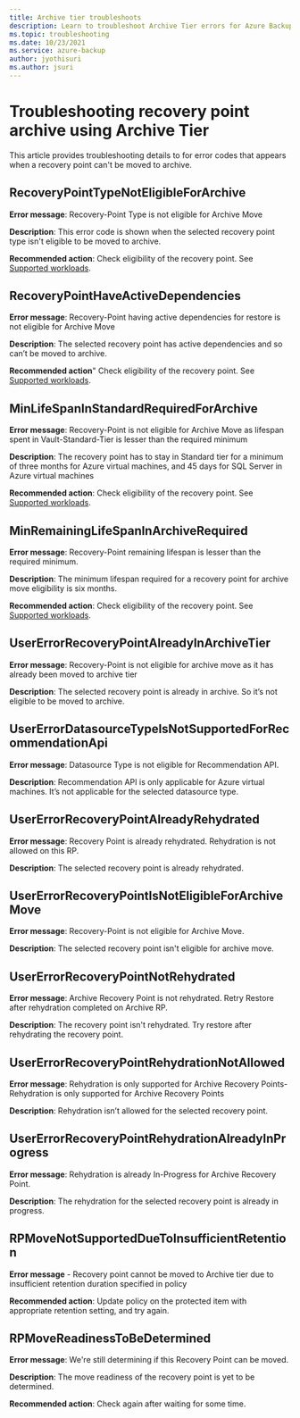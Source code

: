 ```yaml
---
title: Archive tier troubleshoots
description: Learn to troubleshoot Archive Tier errors for Azure Backup.
ms.topic: troubleshooting
ms.date: 10/23/2021
ms.service: azure-backup
author: jyothisuri
ms.author: jsuri
---
```


# Troubleshooting recovery point archive using Archive Tier

This article provides troubleshooting details to for error codes that appears when a recovery point can't be moved to archive.

## RecoveryPointTypeNotEligibleForArchive

**Error message**: Recovery-Point Type is not eligible for Archive Move

**Description**: This error code is shown when the selected recovery point type isn't eligible to be moved to archive.

**Recommended action**: Check eligibility of the recovery point. See [Supported workloads](archive-tier-support.md#supported-workloads).

## RecoveryPointHaveActiveDependencies

**Error message**: Recovery-Point having active dependencies for restore is not eligible for Archive Move

**Description**: The selected recovery point has active dependencies and so can’t be moved to archive.

**Recommended action**" Check eligibility of the recovery point. See [Supported workloads](archive-tier-support.md#supported-workloads).

## MinLifeSpanInStandardRequiredForArchive

**Error message**: Recovery-Point is not eligible for Archive Move as lifespan spent in Vault-Standard-Tier is lesser than the required minimum

**Description**: The recovery point has to stay in Standard tier for a minimum of three months for Azure virtual machines, and 45 days for SQL Server in Azure virtual machines

**Recommended action**: Check eligibility of the recovery point. See [Supported workloads](archive-tier-support.md#supported-workloads).

## MinRemainingLifeSpanInArchiveRequired

**Error message**: Recovery-Point remaining lifespan is lesser than the required minimum.

**Description**: The minimum lifespan required for a recovery point for archive move eligibility is six months.

**Recommended action**: Check eligibility of the recovery point. See [Supported workloads](archive-tier-support.md#supported-workloads).

## UserErrorRecoveryPointAlreadyInArchiveTier

**Error message**: Recovery-Point is not eligible for archive move as it has already been moved to archive tier

**Description**: The selected recovery point is already in archive. So it’s not eligible to be moved to archive.

## UserErrorDatasourceTypeIsNotSupportedForRecommendationApi

**Error message**: Datasource Type is not eligible for Recommendation API.

**Description**: Recommendation API is only applicable for Azure virtual machines. It’s not applicable for the selected datasource type.

## UserErrorRecoveryPointAlreadyRehydrated

**Error message**: Recovery Point is already rehydrated. Rehydration is not allowed on this RP.

**Description**: The selected recovery point is already rehydrated.

## UserErrorRecoveryPointIsNotEligibleForArchiveMove

**Error message**: Recovery-Point is not eligible for Archive Move.

**Description**: The selected recovery point isn't eligible for archive move.

## UserErrorRecoveryPointNotRehydrated

**Error message**: Archive Recovery Point is not rehydrated. Retry Restore after rehydration completed on Archive RP.

**Description**: The recovery point isn't rehydrated. Try restore after rehydrating the recovery point.

## UserErrorRecoveryPointRehydrationNotAllowed

**Error message**: Rehydration is only supported for Archive Recovery Points- Rehydration is only supported for Archive Recovery Points

**Description**: Rehydration isn’t allowed for the selected recovery point.

## UserErrorRecoveryPointRehydrationAlreadyInProgress

**Error message**: Rehydration is already In-Progress for Archive Recovery Point.

**Description**: The rehydration for the selected recovery point is already in progress.

## RPMoveNotSupportedDueToInsufficientRetention

**Error message** - Recovery point cannot be moved to Archive tier due to insufficient retention duration specified in policy

**Recommended action**: Update policy on the protected item with appropriate retention setting, and try again.

## RPMoveReadinessToBeDetermined

**Error message**: We're still determining if this Recovery Point can be moved.

**Description**: The move readiness of the recovery point is yet to be determined.

**Recommended action**: Check again after waiting for some time.
